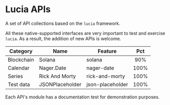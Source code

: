 # Lucia APIs

A set of API collections based on the `lucia` framework.

All these native-supported interfaces are very important to test and exercise `lucia`. As a result, the addition of new APIs is welcome.

| Category | Name | Feature | Pct |
|---|---|---|:---:|
| Blockchain | Solana | solana | 90% |
| Calendar | Nager.Date | nager-date | 100% |
| Series | Rick And Morty | rick-and-morty | 100% |
| Test data | JSONPlaceholder | json-placeholder | 100% |

Each API's module has a documentation test for demonstration purposes.
